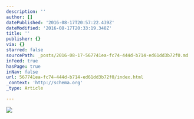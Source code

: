 ```yaml
---
description: ''
author: []
datePublished: '2016-08-17T20:57:22.439Z'
dateModified: '2016-08-17T20:33:19.348Z'
title: ''
publisher: {}
via: {}
starred: false
sourcePath: _posts/2016-08-17-567741ea-fc74-444d-b714-ed61dd3b72f0.md
inFeed: true
hasPage: true
inNav: false
url: 567741ea-fc74-444d-b714-ed61dd3b72f0/index.html
_context: 'http://schema.org'
_type: Article

---
```

![](https://the-grid-user-content.s3-us-west-2.amazonaws.com/f52eef33-9401-4156-a787-b44acf5d2eeb.jpg)